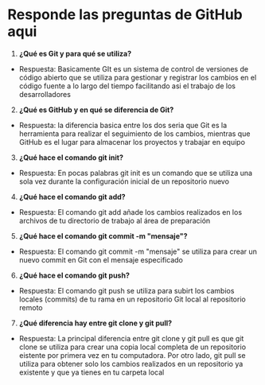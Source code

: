 # Responde las preguntas de GitHub aqui

1. **¿Qué es Git y para qué se utiliza?**
- Respuesta: Basicamente GIt es un sistema de control de versiones de código abierto que se utiliza para gestionar y registrar los cambios en el código fuente a lo largo del tiempo facilitando asi el trabajo de los desarrolladores

2. **¿Qué es GitHub y en qué se diferencia de Git?**
- Respuesta: la diferencia basica entre los dos seria que Git es la herramienta para realizar el seguimiento de los cambios, mientras que GitHub es el lugar para almacenar los proyectos y trabajar en equipo

3. **¿Qué hace el comando git init?**
- Respuesta: En pocas palabras git init es un comando que se utiliza una sola vez durante la configuración inicial de un repositorio nuevo

4. **¿Qué hace el comando git add?**
- Respuesta: El comando git add añade los cambios realizados en los archivos de tu directorio de trabajo al área de preparación

5. **¿Qué hace el comando git commit -m "mensaje"?**
- Respuesta: El comando git commit -m "mensaje" se utiliza para crear un nuevo commit en Git con el mensaje especificado

6. **¿Qué hace el comando git push?**
- Respuesta: El comando git push se utiliza para subirt los cambios locales (commits) de tu rama en un repositorio Git local al repositorio remoto

7. **¿Qué diferencia hay entre git clone y git pull?**
- Respuesta: La principal diferencia entre git clone y git pull es que git clone se utiliza para crear una copia local completa de un repositorio eistente por primera vez en tu computadora. Por otro lado, git pull se utiliza para obtener solo los cambios realizados en un repositorio ya existente y que ya tienes en tu carpeta local